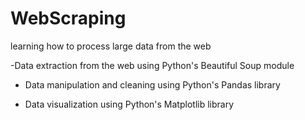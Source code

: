 # WebScraping

learning how to process large data from the web




-Data extraction from the web using Python's Beautiful Soup module

- Data manipulation and cleaning using Python's Pandas library

- Data visualization using Python's Matplotlib library

